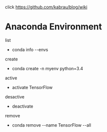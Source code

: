 click https://github.com/kabrau/blog/wiki


# Anaconda Environment

list
  * conda info --envs

create
  * conda create -n myenv python=3.4

active
  * activate TensorFlow

desactive
 * deactivate
 
remove
 * conda remove --name TensorFlow --all
